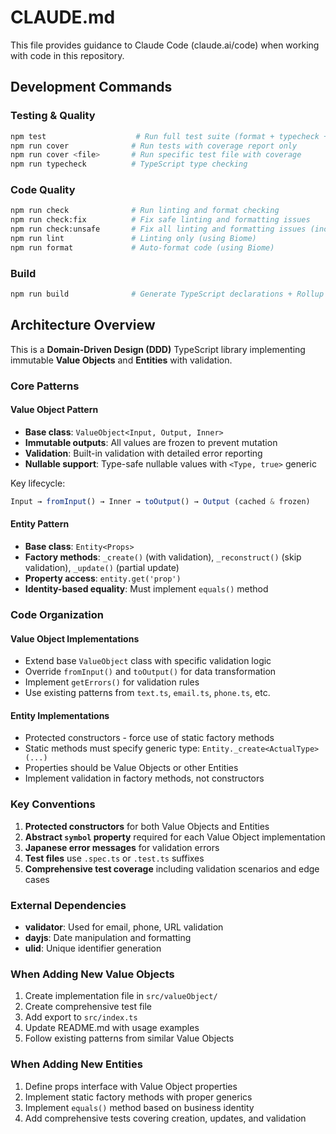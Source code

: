 # CLAUDE.md

This file provides guidance to Claude Code (claude.ai/code) when working with code in this repository.

## Development Commands

### Testing & Quality
```bash
npm test                    # Run full test suite (format + typecheck + coverage)
npm run cover              # Run tests with coverage report only
npm run cover <file>       # Run specific test file with coverage
npm run typecheck          # TypeScript type checking
```

### Code Quality
```bash
npm run check              # Run linting and format checking
npm run check:fix          # Fix safe linting and formatting issues
npm run check:unsafe       # Fix all linting and formatting issues (including unsafe fixes)
npm run lint               # Linting only (using Biome)
npm run format             # Auto-format code (using Biome)
```

### Build
```bash
npm run build              # Generate TypeScript declarations + Rollup bundles
```

## Architecture Overview

This is a **Domain-Driven Design (DDD)** TypeScript library implementing immutable **Value Objects** and **Entities** with validation.

### Core Patterns

#### Value Object Pattern
- **Base class**: `ValueObject<Input, Output, Inner>`
- **Immutable outputs**: All values are frozen to prevent mutation
- **Validation**: Built-in validation with detailed error reporting
- **Nullable support**: Type-safe nullable values with `<Type, true>` generic

Key lifecycle:
```typescript
Input → fromInput() → Inner → toOutput() → Output (cached & frozen)
```

#### Entity Pattern
- **Base class**: `Entity<Props>`
- **Factory methods**: `_create()` (with validation), `_reconstruct()` (skip validation), `_update()` (partial update)
- **Property access**: `entity.get('prop')`
- **Identity-based equality**: Must implement `equals()` method

### Code Organization

#### Value Object Implementations
- Extend base `ValueObject` class with specific validation logic
- Override `fromInput()` and `toOutput()` for data transformation
- Implement `getErrors()` for validation rules
- Use existing patterns from `text.ts`, `email.ts`, `phone.ts`, etc.

#### Entity Implementations
- Protected constructors - force use of static factory methods
- Static methods must specify generic type: `Entity._create<ActualType>(...)`
- Properties should be Value Objects or other Entities
- Implement validation in factory methods, not constructors

### Key Conventions

1. **Protected constructors** for both Value Objects and Entities
2. **Abstract `symbol` property** required for each Value Object implementation
3. **Japanese error messages** for validation errors
4. **Test files** use `.spec.ts` or `.test.ts` suffixes
5. **Comprehensive test coverage** including validation scenarios and edge cases

### External Dependencies
- **validator**: Used for email, phone, URL validation
- **dayjs**: Date manipulation and formatting
- **ulid**: Unique identifier generation

### When Adding New Value Objects
1. Create implementation file in `src/valueObject/`
2. Create comprehensive test file
3. Add export to `src/index.ts`
4. Update README.md with usage examples
5. Follow existing patterns from similar Value Objects

### When Adding New Entities
1. Define props interface with Value Object properties
2. Implement static factory methods with proper generics
3. Implement `equals()` method based on business identity
4. Add comprehensive tests covering creation, updates, and validation

